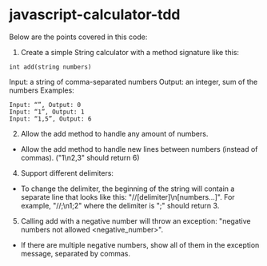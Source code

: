 # javascript-calculator-tdd

Below are the points covered in this code:

1. Create a simple String calculator with a method signature like this:

  ```
  int add(string numbers)
  ```

  Input: a string of comma-separated numbers
  Output: an integer, sum of the numbers
  Examples:
  ```
  Input: “”, Output: 0
  Input: “1”, Output: 1
  Input: “1,5”, Output: 6
  ```
2. Allow the add method to handle any amount of numbers.

  - Allow the add method to handle new lines between numbers (instead of commas). ("1\n2,3" should return 6)

4. Support different delimiters:

  - To change the delimiter, the beginning of the string will contain a separate line that looks like this: "//[delimiter]\n[numbers…]". For example, "//;\n1;2" where the delimiter is ";" should return 3.

5. Calling add with a negative number will throw an exception: "negative numbers not allowed <negative_number>".

  - If there are multiple negative numbers, show all of them in the exception message, separated by commas.
